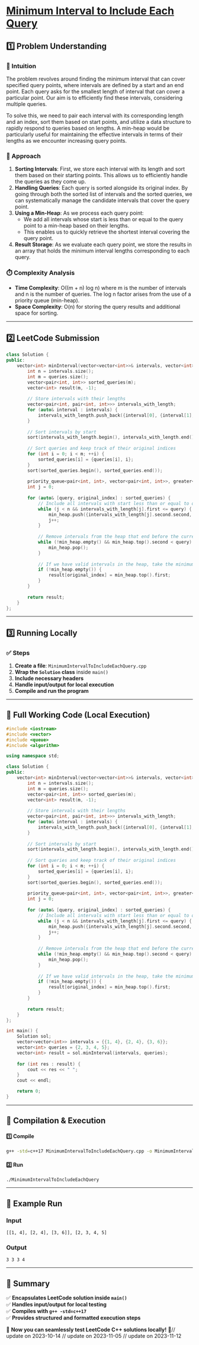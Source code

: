 # **[Minimum Interval to Include Each Query](https://leetcode.com/problems/minimum-interval-to-include-each-query/description/)**  

## **1️⃣ Problem Understanding**  
### **📌 Intuition**  
The problem revolves around finding the minimum interval that can cover specified query points, where intervals are defined by a start and an end point. Each query asks for the smallest length of interval that can cover a particular point. Our aim is to efficiently find these intervals, considering multiple queries.

To solve this, we need to pair each interval with its corresponding length and an index, sort them based on start points, and utilize a data structure to rapidly respond to queries based on lengths. A min-heap would be particularly useful for maintaining the effective intervals in terms of their lengths as we encounter increasing query points.

### **🚀 Approach**  
1. **Sorting Intervals**: First, we store each interval with its length and sort them based on their starting points. This allows us to efficiently handle the queries as they come up.
2. **Handling Queries**: Each query is sorted alongside its original index. By going through both the sorted list of intervals and the sorted queries, we can systematically manage the candidate intervals that cover the query point.
3. **Using a Min-Heap**: As we process each query point:
   - We add all intervals whose start is less than or equal to the query point to a min-heap based on their lengths.
   - This enables us to quickly retrieve the shortest interval covering the query point.
4. **Result Storage**: As we evaluate each query point, we store the results in an array that holds the minimum interval lengths corresponding to each query.

### **⏱️ Complexity Analysis**  
- **Time Complexity**: O((m + n) log n) where m is the number of intervals and n is the number of queries. The log n factor arises from the use of a priority queue (min-heap).
- **Space Complexity**: O(n) for storing the query results and additional space for sorting.

---  

## **2️⃣ LeetCode Submission**  
```cpp
class Solution {
public:
    vector<int> minInterval(vector<vector<int>>& intervals, vector<int>& queries) {
        int n = intervals.size();
        int m = queries.size();
        vector<pair<int, int>> sorted_queries(m);
        vector<int> result(m, -1);
        
        // Store intervals with their lengths
        vector<pair<int, pair<int, int>>> intervals_with_length;
        for (auto& interval : intervals) {
            intervals_with_length.push_back({interval[0], {interval[1], interval[1] - interval[0] + 1}});
        }
        
        // Sort intervals by start
        sort(intervals_with_length.begin(), intervals_with_length.end());
        
        // Sort queries and keep track of their original indices
        for (int i = 0; i < m; ++i) {
            sorted_queries[i] = {queries[i], i};
        }
        sort(sorted_queries.begin(), sorted_queries.end());
        
        priority_queue<pair<int, int>, vector<pair<int, int>>, greater<pair<int, int>>> min_heap;
        int j = 0;
        
        for (auto& [query, original_index] : sorted_queries) {
            // Include all intervals with start less than or equal to query
            while (j < n && intervals_with_length[j].first <= query) {
                min_heap.push({intervals_with_length[j].second.second, intervals_with_length[j].second.first});
                j++;
            }
            
            // Remove intervals from the heap that end before the current query
            while (!min_heap.empty() && min_heap.top().second < query) {
                min_heap.pop();
            }
            
            // If we have valid intervals in the heap, take the minimum length
            if (!min_heap.empty()) {
                result[original_index] = min_heap.top().first;
            }
        }
        
        return result;
    }
};  
```  

---  

## **3️⃣ Running Locally**  
### **✅ Steps**  
1. **Create a file**: `MinimumIntervalToIncludeEachQuery.cpp`  
2. **Wrap the `Solution` class** inside `main()`  
3. **Include necessary headers**  
4. **Handle input/output for local execution**  
5. **Compile and run the program**  

---  

## **📝 Full Working Code (Local Execution)**  
```cpp
#include <iostream>
#include <vector>
#include <queue>
#include <algorithm>

using namespace std;

class Solution {
public:
    vector<int> minInterval(vector<vector<int>>& intervals, vector<int>& queries) {
        int n = intervals.size();
        int m = queries.size();
        vector<pair<int, int>> sorted_queries(m);
        vector<int> result(m, -1);
        
        // Store intervals with their lengths
        vector<pair<int, pair<int, int>>> intervals_with_length;
        for (auto& interval : intervals) {
            intervals_with_length.push_back({interval[0], {interval[1], interval[1] - interval[0] + 1}});
        }
        
        // Sort intervals by start
        sort(intervals_with_length.begin(), intervals_with_length.end());
        
        // Sort queries and keep track of their original indices
        for (int i = 0; i < m; ++i) {
            sorted_queries[i] = {queries[i], i};
        }
        sort(sorted_queries.begin(), sorted_queries.end());
        
        priority_queue<pair<int, int>, vector<pair<int, int>>, greater<pair<int, int>>> min_heap;
        int j = 0;
        
        for (auto& [query, original_index] : sorted_queries) {
            // Include all intervals with start less than or equal to query
            while (j < n && intervals_with_length[j].first <= query) {
                min_heap.push({intervals_with_length[j].second.second, intervals_with_length[j].second.first});
                j++;
            }
            
            // Remove intervals from the heap that end before the current query
            while (!min_heap.empty() && min_heap.top().second < query) {
                min_heap.pop();
            }
            
            // If we have valid intervals in the heap, take the minimum length
            if (!min_heap.empty()) {
                result[original_index] = min_heap.top().first;
            }
        }
        
        return result;
    }
};

int main() {
    Solution sol;
    vector<vector<int>> intervals = {{1, 4}, {2, 4}, {3, 6}};
    vector<int> queries = {2, 3, 4, 5};
    vector<int> result = sol.minInterval(intervals, queries);
    
    for (int res : result) {
        cout << res << " ";
    }
    cout << endl;

    return 0;
}  
```  

---  

## **🔧 Compilation & Execution**  
#### **1️⃣ Compile**  
```bash
g++ -std=c++17 MinimumIntervalToIncludeEachQuery.cpp -o MinimumIntervalToIncludeEachQuery
```  

#### **2️⃣ Run**  
```bash
./MinimumIntervalToIncludeEachQuery
```  

---  

## **🎯 Example Run**  
### **Input**  
```
[[1, 4], [2, 4], [3, 6]], [2, 3, 4, 5]
```  
### **Output**  
```
3 3 3 4 
```  

---  

## **📌 Summary**  
✅ **Encapsulates LeetCode solution inside `main()`**  
✅ **Handles input/output for local testing**  
✅ **Compiles with `g++ -std=c++17`**  
✅ **Provides structured and formatted execution steps**  

🚀 **Now you can seamlessly test LeetCode C++ solutions locally!** 🚀// update on 2023-10-14
// update on 2023-11-05
// update on 2023-11-12
